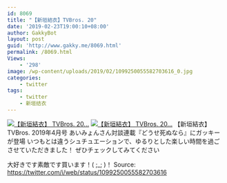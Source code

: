 ```yaml
---
id: 8069
title: "【新垣結衣】TVBros. 20"
date: '2019-02-23T19:00:10+08:00'
author: GakkyBot
layout: post
guid: 'http://www.gakky.me/8069.html'
permalink: /8069.html
Views:
    - '298'
image: /wp-content/uploads/2019/02/1099250055582703616_0.jpg
categories:
    - twitter
tags:
    - twitter
    - 新垣结衣
---
```


[![【新垣結衣】
TVBros. 20...](http://www.yui-aragaki.org/wp-content/uploads/2019/02/1099250055582703616_0.jpg)](http://www.yui-aragaki.org/wp-content/uploads/2019/02/1099250055582703616_0.jpg)
[![【新垣結衣】
TVBros. 20...](http://www.yui-aragaki.org/wp-content/uploads/2019/02/1099250055582703616_1.jpg)](http://www.yui-aragaki.org/wp-content/uploads/2019/02/1099250055582703616_1.jpg)
【新垣結衣】
TVBros. 2019年4月号
あいみょんさん対談連載『どうせ死ぬなら』にガッキーが登場
いつもとは違うシュチュエーションで、ゆるりとした楽しい時間を過ごさせていただきました！
ぜひチェックしてみてください

大好きです素敵です買います！( ;\_; )！
Source: <https://twitter.com/i/web/status/1099250055582703616>

